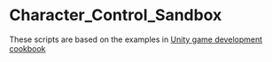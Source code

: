 # Character_Control_Sandbox

These scripts are based on the examples in 
[Unity game development cookbook](https://www.oreilly.com/library/view/unity-game-development/9781491999141/)
